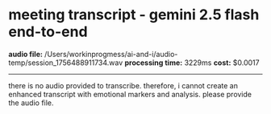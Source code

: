 # meeting transcript - gemini 2.5 flash end-to-end

**audio file:** /Users/workinprogmess/ai-and-i/audio-temp/session_1756488911734.wav
**processing time:** 3229ms
**cost:** $0.0017

---

there is no audio provided to transcribe.  therefore, i cannot create an enhanced transcript with emotional markers and analysis.  please provide the audio file.